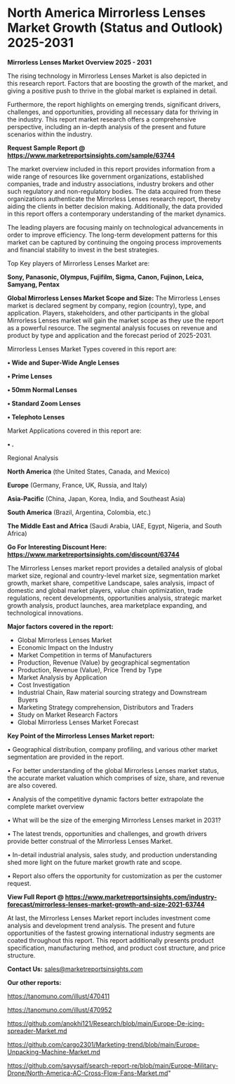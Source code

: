 # North America Mirrorless Lenses Market Growth (Status and Outlook) 2025-2031

<Strong> Mirrorless Lenses Market Overview 2025 - 2031</strong>

The rising technology in Mirrorless Lenses Market is also depicted in this research report. Factors that are boosting the growth of the market, and giving a positive push to thrive in the global market is explained in detail.

Furthermore, the report highlights on emerging trends, significant drivers, challenges, and opportunities, providing all necessary data for thriving in the industry. This report market research offers a comprehensive perspective, including an in-depth analysis of the present and future scenarios within the industry.

<strong>Request Sample Report @ <a href=https://www.marketreportsinsights.com/sample/63744>https://www.marketreportsinsights.com/sample/63744</a></strong>

The market overview included in this report provides information from a wide range of resources like government organizations, established companies, trade and industry associations, industry brokers and other such regulatory and non-regulatory bodies. The data acquired from these organizations authenticate the Mirrorless Lenses research report, thereby aiding the clients in better decision making. Additionally, the data provided in this report offers a contemporary understanding of the market dynamics.

The leading players are focusing mainly on technological advancements in order to improve efficiency. The long-term development patterns for this market can be captured by continuing the ongoing process improvements and financial stability to invest in the best strategies.

Top Key players of Mirrorless Lenses Market are:

<strong>Sony, Panasonic, Olympus, Fujifilm, Sigma, Canon, Fujinon, Leica, Samyang, Pentax</strong>

<strong><b>Global Mirrorless Lenses Market Scope and Size:</b></strong>
The Mirrorless Lenses market is declared segment by company, region (country), type, and application. Players, stakeholders, and other participants in the global Mirrorless Lenses market will gain the market scope as they use the report as a powerful resource. The segmental analysis focuses on revenue and product by type and application and the forecast period of 2025-2031.

Mirrorless Lenses Market Types covered in this report are:

<strong>• Wide and Super-Wide Angle Lenses

• Prime Lenses

• 50mm Normal Lenses

• Standard Zoom Lenses

• Telephoto Lenses</strong>

Market Applications covered in this report are:

<strong>• .</strong> 

Regional Analysis

<strong>North America</strong> (the United States, Canada, and Mexico)

<strong>Europe</strong> (Germany, France, UK, Russia, and Italy)

<strong>Asia-Pacific</strong> (China, Japan, Korea, India, and Southeast Asia)

<strong>South America</strong> (Brazil, Argentina, Colombia, etc.)

<strong>The Middle East and Africa</strong> (Saudi Arabia, UAE, Egypt, Nigeria, and South Africa)

<strong>Go For Interesting Discount Here: <a href=https://www.marketreportsinsights.com/discount/63744>https://www.marketreportsinsights.com/discount/63744</a></strong>

The Mirrorless Lenses market report provides a detailed analysis of global market size, regional and country-level market size, segmentation market growth, market share, competitive Landscape, sales analysis, impact of domestic and global market players, value chain optimization, trade regulations, recent developments, opportunities analysis, strategic market growth analysis, product launches, area marketplace expanding, and technological innovations.

<strong><b>Major factors covered in the report:</b></strong>
<ul>
  <li>Global Mirrorless Lenses Market </li>
  <li>Economic Impact on the Industry</li>
  <li>Market Competition in terms of Manufacturers</li>
  <li>Production, Revenue (Value) by geographical segmentation</li>
  <li>Production, Revenue (Value), Price Trend by Type</li>
  <li>Market Analysis by Application</li>
  <li>Cost Investigation</li>
  <li>Industrial Chain, Raw material sourcing strategy and Downstream Buyers</li>
  <li>Marketing Strategy comprehension, Distributors and Traders</li>
  <li>Study on Market Research Factors</li>
  <li>Global Mirrorless Lenses Market Forecast</li>
</ul>

<strong><b>Key Point of the Mirrorless Lenses Market report:</b></strong>

• Geographical distribution, company profiling, and various other market segmentation are provided in the report.

• For better understanding of the global Mirrorless Lenses market status, the accurate market valuation which comprises of size, share, and revenue are also covered.

• Analysis of the competitive dynamic factors better extrapolate the complete market overview

• What will be the size of the emerging Mirrorless Lenses market in 2031?

• The latest trends, opportunities and challenges, and growth drivers provide better construal of the Mirrorless Lenses Market.

• In-detail industrial analysis, sales study, and production understanding shed more light on the future market growth rate and scope.

• Report also offers the opportunity for customization as per the customer request.

<strong><b>View Full Report @ <a href=https://www.marketreportsinsights.com/industry-forecast/mirrorless-lenses-market-growth-and-size-2021-63744>https://www.marketreportsinsights.com/industry-forecast/mirrorless-lenses-market-growth-and-size-2021-63744</a></b></strong>


At last, the Mirrorless Lenses Market report includes investment come analysis and development trend analysis. The present and future opportunities of the fastest growing international industry segments are coated throughout this report. This report additionally presents product specification, manufacturing method, and product cost structure, and price structure.

<strong>Contact Us:</strong>
sales@marketreportsinsights.com

<strong>Our other reports:</strong>

<a href=https://tanomuno.com/illust/470411>https://tanomuno.com/illust/470411</a>

<a href=https://tanomuno.com/illust/470952>https://tanomuno.com/illust/470952</a>

<a href=https://github.com/anokhi121/Research/blob/main/Europe-De-icing-spreader-Market.md>https://github.com/anokhi121/Research/blob/main/Europe-De-icing-spreader-Market.md</a>

<a href=https://github.com/cargo2301/Marketing-trend/blob/main/Europe-Unpacking-Machine-Market.md>https://github.com/cargo2301/Marketing-trend/blob/main/Europe-Unpacking-Machine-Market.md</a>

<a href=https://github.com/sayysaif/search-report-re/blob/main/Europe-Military-Drone/North-America-AC-Cross-Flow-Fans-Market.md>https://github.com/sayysaif/search-report-re/blob/main/Europe-Military-Drone/North-America-AC-Cross-Flow-Fans-Market.md</a>"
